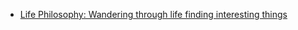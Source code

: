 
- [Life Philosophy: Wandering through life finding interesting things](/2021/06/life-philosophy-wandering-through-life-finding-interesting-things/)
